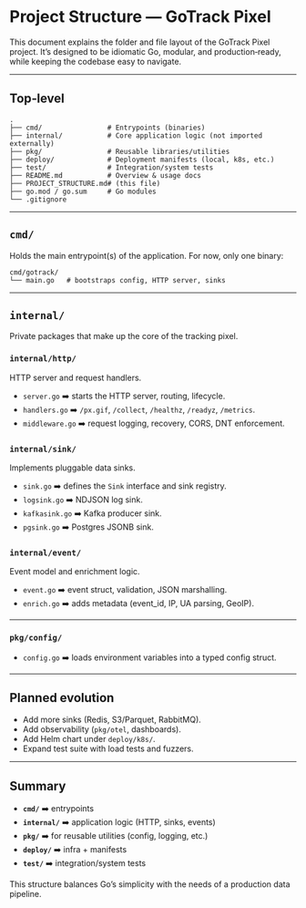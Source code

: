 # Project Structure — GoTrack Pixel

This document explains the folder and file layout of the GoTrack Pixel project. It’s designed to be idiomatic Go, modular, and production‑ready, while keeping the codebase easy to navigate.

---

## Top‑level

```
.
├── cmd/                # Entrypoints (binaries)
├── internal/           # Core application logic (not imported externally)
├── pkg/                # Reusable libraries/utilities
├── deploy/             # Deployment manifests (local, k8s, etc.)
├── test/               # Integration/system tests
├── README.md           # Overview & usage docs
├── PROJECT_STRUCTURE.md# (this file)
├── go.mod / go.sum     # Go modules
└── .gitignore
```

---

## `cmd/`

Holds the main entrypoint(s) of the application. For now, only one binary:

```
cmd/gotrack/
└── main.go   # bootstraps config, HTTP server, sinks
```

---

## `internal/`

Private packages that make up the core of the tracking pixel.

### `internal/http/`

HTTP server and request handlers.

* `server.go` ➡️ starts the HTTP server, routing, lifecycle.
* `handlers.go` ➡️ `/px.gif`, `/collect`, `/healthz`, `/readyz`, `/metrics`.
* `middleware.go` ➡️ request logging, recovery, CORS, DNT enforcement.

### `internal/sink/`

Implements pluggable data sinks.

* `sink.go` ➡️ defines the `Sink` interface and sink registry.
* `logsink.go` ➡️ NDJSON log sink.
* `kafkasink.go` ➡️ Kafka producer sink.
* `pgsink.go` ➡️ Postgres JSONB sink.

### `internal/event/`

Event model and enrichment logic.

* `event.go` ➡️ event struct, validation, JSON marshalling.
* `enrich.go` ➡️ adds metadata (event_id, IP, UA parsing, GeoIP).

---

### `pkg/config/`

* `config.go` ➡️ loads environment variables into a typed config struct.

---

## Planned evolution

* Add more sinks (Redis, S3/Parquet, RabbitMQ).
* Add observability (`pkg/otel`, dashboards).
* Add Helm chart under `deploy/k8s/`.
* Expand test suite with load tests and fuzzers.

---

## Summary

* **`cmd/`** ➡️ entrypoints
* **`internal/`** ➡️ application logic (HTTP, sinks, events)
* **`pkg/`** ➡️ for reusable utilities (config, logging, etc.)
* **`deploy/`** ➡️ infra + manifests
* **`test/`** ➡️ integration/system tests

This structure balances Go’s simplicity with the needs of a production data pipeline.
